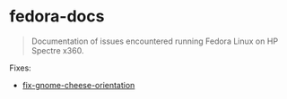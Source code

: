 # fedora-docs

> Documentation of issues encountered running Fedora Linux on HP Spectre x360.

Fixes:
* [fix-gnome-cheese-orientation](/fixes/fix-gnome-cheese-orientation/README.md)
